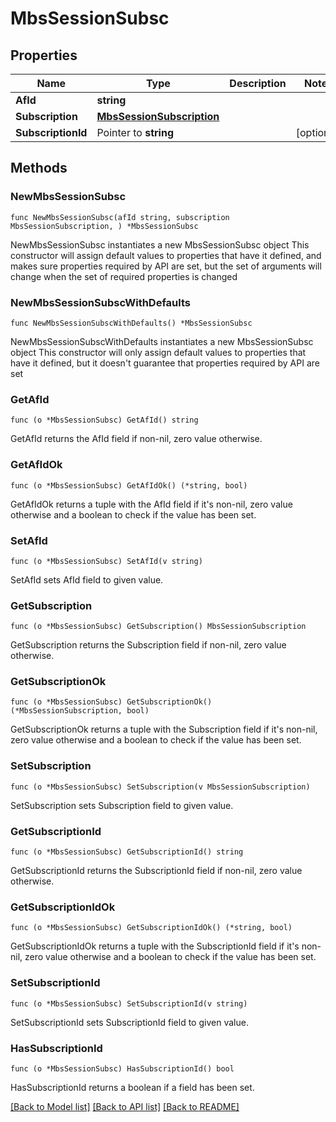 # MbsSessionSubsc

## Properties

Name | Type | Description | Notes
------------ | ------------- | ------------- | -------------
**AfId** | **string** |  | 
**Subscription** | [**MbsSessionSubscription**](MbsSessionSubscription.md) |  | 
**SubscriptionId** | Pointer to **string** |  | [optional] 

## Methods

### NewMbsSessionSubsc

`func NewMbsSessionSubsc(afId string, subscription MbsSessionSubscription, ) *MbsSessionSubsc`

NewMbsSessionSubsc instantiates a new MbsSessionSubsc object
This constructor will assign default values to properties that have it defined,
and makes sure properties required by API are set, but the set of arguments
will change when the set of required properties is changed

### NewMbsSessionSubscWithDefaults

`func NewMbsSessionSubscWithDefaults() *MbsSessionSubsc`

NewMbsSessionSubscWithDefaults instantiates a new MbsSessionSubsc object
This constructor will only assign default values to properties that have it defined,
but it doesn't guarantee that properties required by API are set

### GetAfId

`func (o *MbsSessionSubsc) GetAfId() string`

GetAfId returns the AfId field if non-nil, zero value otherwise.

### GetAfIdOk

`func (o *MbsSessionSubsc) GetAfIdOk() (*string, bool)`

GetAfIdOk returns a tuple with the AfId field if it's non-nil, zero value otherwise
and a boolean to check if the value has been set.

### SetAfId

`func (o *MbsSessionSubsc) SetAfId(v string)`

SetAfId sets AfId field to given value.


### GetSubscription

`func (o *MbsSessionSubsc) GetSubscription() MbsSessionSubscription`

GetSubscription returns the Subscription field if non-nil, zero value otherwise.

### GetSubscriptionOk

`func (o *MbsSessionSubsc) GetSubscriptionOk() (*MbsSessionSubscription, bool)`

GetSubscriptionOk returns a tuple with the Subscription field if it's non-nil, zero value otherwise
and a boolean to check if the value has been set.

### SetSubscription

`func (o *MbsSessionSubsc) SetSubscription(v MbsSessionSubscription)`

SetSubscription sets Subscription field to given value.


### GetSubscriptionId

`func (o *MbsSessionSubsc) GetSubscriptionId() string`

GetSubscriptionId returns the SubscriptionId field if non-nil, zero value otherwise.

### GetSubscriptionIdOk

`func (o *MbsSessionSubsc) GetSubscriptionIdOk() (*string, bool)`

GetSubscriptionIdOk returns a tuple with the SubscriptionId field if it's non-nil, zero value otherwise
and a boolean to check if the value has been set.

### SetSubscriptionId

`func (o *MbsSessionSubsc) SetSubscriptionId(v string)`

SetSubscriptionId sets SubscriptionId field to given value.

### HasSubscriptionId

`func (o *MbsSessionSubsc) HasSubscriptionId() bool`

HasSubscriptionId returns a boolean if a field has been set.


[[Back to Model list]](../README.md#documentation-for-models) [[Back to API list]](../README.md#documentation-for-api-endpoints) [[Back to README]](../README.md)


